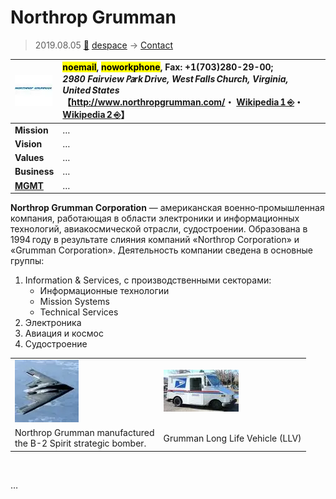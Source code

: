 # Northrop Grumman
> 2019.08.05 [🚀](../../index/index.md) [despace](../index.md) → [Contact](../contact.md)

|[![](../f/contact/n/northrop_grumman_logo1_thumb.webp)](../f/contact/n/northrop_grumman_logo1.webp)|<mark>noemail</mark>, <mark>noworkphone</mark>, Fax: +1(703)280-29-00;<br> *2980 Fairview ㎩rk Drive, West Falls Church, Virginia, United States*<br> 【<http://www.northropgrumman.com/>・ [Wikipedia 1 ⎆](https://en.wikipedia.org/wiki/Northrop_Grumman)・ [Wikipedia 2 ⎆](https://en.wikipedia.org/wiki/Grumman_LLV)】|
|:-|:-|
|**Mission**|…|
|**Vision**|…|
|**Values**|…|
|**Business**|…|
|**[MGMT](../mgmt.md)**|…|

**Northrop Grumman Corporation** — американская военно‑промышленная компания, работающая в области электроники и информационных технологий, авиакосмической отрасли, судостроении. Образована в 1994 году в результате слияния компаний «Northrop Corporation» и «Grumman Corporation». Деятельность компании сведена в основные группы:

   1. Information & Services, с производственными секторами:
      - Информационные технологии
      - Mission Systems
      - Technical Services
   1. Электроника
   1. Авиация и космос
   1. Судостроение

| | |
|:-|:-|
|[![](../f/contact/n/northrop_grumman_usaf_b_2_spirit_thumb.webp)](../f/contact/n/northrop_grumman_usaf_b_2_spirit.webp)|[![](../f/contact/n/northrop_grumman_small_usps_truck_thumb.webp)](../f/contact/n/northrop_grumman_small_usps_truck.webp)|
|Northrop Grumman manufactured<br> the B-2 Spirit strategic bomber.|Grumman Long Life Vehicle (LLV)|

<p style="page-break-after:always"> </p>

…
